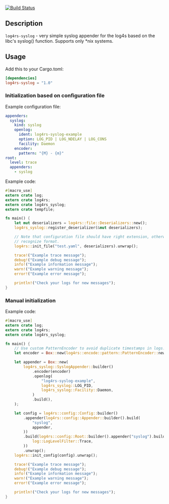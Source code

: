 [![Build Status](https://api.travis-ci.org/im-0/log4rs-syslog.svg?branch=b1.0.0)](https://travis-ci.org/im-0/log4rs-syslog)
## Description

`log4rs-syslog` - very simple syslog appender for the log4s based on the libc's syslog() function. Supports only *nix
systems.

## Usage

Add this to your Cargo.toml:
```toml
[dependencies]
log4rs-syslog = "1.0"
```

### Initialization based on configuration file

Example configuration file:
```yaml
appenders:
  syslog:
    kind: syslog
    openlog:
      ident: log4rs-syslog-example
      option: LOG_PID | LOG_NDELAY | LOG_CONS
      facility: Daemon
    encoder:
      pattern: "{M} - {m}"
root:
  level: trace
  appenders:
    - syslog
```

Example code:
```rust
#[macro_use]
extern crate log;
extern crate log4rs;
extern crate log4rs_syslog;
extern crate tempfile;

fn main() {
    let mut deserializers = log4rs::file::Deserializers::new();
    log4rs_syslog::register_deserializer(&mut deserializers);

    // Note that configuration file should have right extension, otherwise log4rs will fail to
    // recognize format.
    log4rs::init_file("test.yaml", deserializers).unwrap();

    trace!("Example trace message");
    debug!("Example debug message");
    info!("Example information message");
    warn!("Example warning message");
    error!("Example error message");

    println!("Check your logs for new messages");
}
```

### Manual initialization

Example code:
```rust
#[macro_use]
extern crate log;
extern crate log4rs;
extern crate log4rs_syslog;

fn main() {
    // Use custom PatternEncoder to avoid duplicate timestamps in logs.
    let encoder = Box::new(log4rs::encode::pattern::PatternEncoder::new("{M} - {m}"));

    let appender = Box::new(
        log4rs_syslog::SyslogAppender::builder()
            .encoder(encoder)
            .openlog(
                "log4rs-syslog-example",
                log4rs_syslog::LOG_PID,
                log4rs_syslog::Facility::Daemon,
            )
            .build(),
    );

    let config = log4rs::config::Config::builder()
        .appender(log4rs::config::Appender::builder().build(
            "syslog",
            appender,
        ))
        .build(log4rs::config::Root::builder().appender("syslog").build(
            log::LogLevelFilter::Trace,
        ))
        .unwrap();
    log4rs::init_config(config).unwrap();

    trace!("Example trace message");
    debug!("Example debug message");
    info!("Example information message");
    warn!("Example warning message");
    error!("Example error message");

    println!("Check your logs for new messages");
}
```
